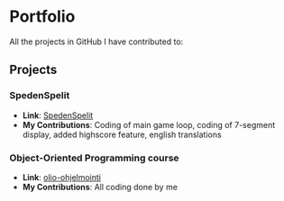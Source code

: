 # Portfolio
All the projects in GitHub I have contributed to:
## Projects

### SpedenSpelit
- **Link**: [SpedenSpelit](https://github.com/DeveMike/SpedenSpelit)
- **My Contributions**: Coding of main game loop, coding of 7-segment display, added highscore feature, english translations

### Object-Oriented Programming course
- **Link**: [olio-ohjelmointi](https://github.com/nikohos/olio-ohjelmointi)
- **My Contributions**: All coding done by me
